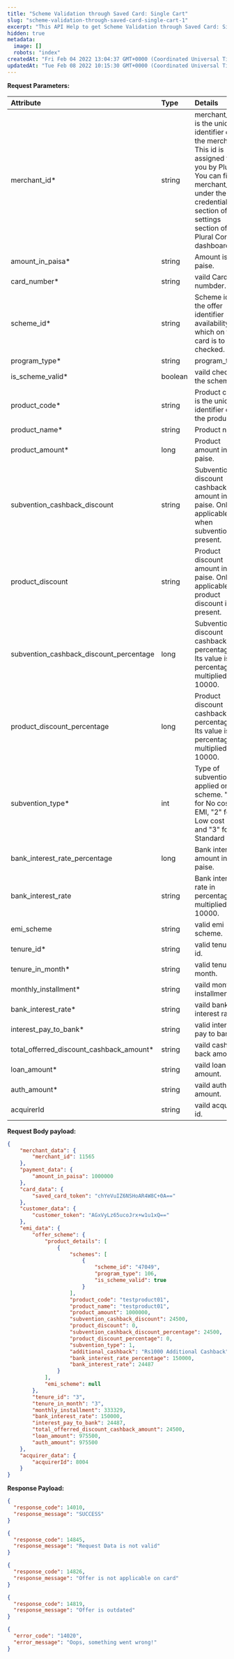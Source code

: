 ```yaml
---
title: "Scheme Validation through Saved Card: Single Cart"
slug: "scheme-validation-through-saved-card-single-cart-1"
excerpt: "This API Help to get Scheme Validation through Saved Card: Single Cart"
hidden: true
metadata: 
  image: []
  robots: "index"
createdAt: "Fri Feb 04 2022 13:04:37 GMT+0000 (Coordinated Universal Time)"
updatedAt: "Tue Feb 08 2022 10:15:30 GMT+0000 (Coordinated Universal Time)"
---
```

**Request Parameters:** 

| Attribute                                 | Type    | Details                                                                                                                                                                                                 |
| :---------------------------------------- | :------ | :------------------------------------------------------------------------------------------------------------------------------------------------------------------------------------------------------ |
| merchant_id\*                             | string  | merchant_id is the unique identifier of the merchant. This id is assigned to you by Plural. You can find merchant_id under the credentials section of the settings section of Plural Console dashboard. |
| amount_in_paisa\*                         | string  | Amount is paise.                                                                                                                                                                                        |
| card_number\*                             | string  | vaild Card numbder.                                                                                                                                                                                     |
| scheme_id\*                               | string  | Scheme id is the offer identifier availability of which on the card is to be checked.                                                                                                                   |
| program_type\*                            | string  | program_type.                                                                                                                                                                                           |
| is_scheme_valid\*                         | boolean | vaild check on the schema.                                                                                                                                                                              |
| product_code\*                            | string  | Product code is the unique identifier of the product.                                                                                                                                                   |
| product_name\*                            | string  | Product name                                                                                                                                                                                            |
| product_amount\*                          | long    | Product amount in paise.                                                                                                                                                                                |
| subvention_cashback_discount              | string  | Subvention discount cashback amount in paise. Only applicable when subvention is present.                                                                                                               |
| product_discount                          | string  | Product discount amount in paise. Only applicable if product discount is present.                                                                                                                       |
| subvention_cashback_discount_percentage   | long    | Subvention discount cashback percentage. Its value is percentage multiplied by 10000.                                                                                                                   |
| product_discount_percentage               | long    | Product discount cashback percentage. Its value is percentage multiplied by 10000.                                                                                                                      |
| subvention_type\*                         | int     | Type of subvention applied on the scheme. "1" for No cost EMI, "2" for Low cost EMI and "3" for Standard EMI                                                                                            |
| bank_interest_rate_percentage             | long    | Bank interest amount in paise.                                                                                                                                                                          |
| bank_interest_rate                        | string  | Bank interest rate in percentage multiplied by 10000.                                                                                                                                                   |
| emi_scheme                                | string  | valid emi scheme.                                                                                                                                                                                       |
| tenure_id\*                               | string  | valid tenure id.                                                                                                                                                                                        |
| tenure_in_month\*                         | string  | valid tenure in month.                                                                                                                                                                                  |
| monthly_installment\*                     | string  | vaild monthly installment.                                                                                                                                                                              |
| bank_interest_rate\*                      | string  | vaild bank interest rate.                                                                                                                                                                               |
| interest_pay_to_bank\*                    | string  | valid interest pay to bank.                                                                                                                                                                             |
| total_offerred_discount_cashback_amount\* | string  | vaild cash back amount.                                                                                                                                                                                 |
| loan_amount\*                             | string  | vaild loan amount.                                                                                                                                                                                      |
| auth_amount\*                             | string  | vaild auth amount.                                                                                                                                                                                      |
| acquirerId                                | string  | vaild acquire id.                                                                                                                                                                                       |

**Request Body payload:** 

```json JSON
{
    "merchant_data": {
        "merchant_id": 11565
    },
    "payment_data": {
        "amount_in_paisa": 1000000
    },
    "card_data": {
        "saved_card_token": "chYeVuIZ6NSHoAR4W8C+0A=="
    },
    "customer_data": {
        "customer_token": "AGxVyLz65ucoJrx+w1u1xQ=="
    },
    "emi_data": {
        "offer_scheme": {
            "product_details": [
                {
                    "schemes": [
                        {
                            "scheme_id": "47049",
                            "program_type": 106,
                            "is_scheme_valid": true
                        }
                    ],
                    "product_code": "testproduct01",
                    "product_name": "testproduct01",
                    "product_amount": 1000000,
                    "subvention_cashback_discount": 24500,
                    "product_discount": 0,
                    "subvention_cashback_discount_percentage": 24500,
                    "product_discount_percentage": 0,
                    "subvention_type": 1,
                    "additional_cashback": "Rs1000 Additional Cashback",
                    "bank_interest_rate_percentage": 150000,
                    "bank_interest_rate": 24487
                }
            ],
            "emi_scheme": null
        },
        "tenure_id": "3",
        "tenure_in_month": "3",
        "monthly_installment": 333329,
        "bank_interest_rate": 150000,
        "interest_pay_to_bank": 24487,
        "total_offerred_discount_cashback_amount": 24500,
        "loan_amount": 975500,
        "auth_amount": 975500
    },
    "acquirer_data": {
        "acquirerId": 8004
    }
}
```

**Response Payload:** 

```json 200 Success
{
  "response_code": 14010,
  "response_message": "SUCCESS"
}
```
```json 400 Bad Request
{
  "response_code": 14845,
  "response_message": "Request Data is not valid"
}

{
  "response_code": 14826,
  "response_message": "Offer is not applicable on card"
}

{
  "response_code": 14819,
  "response_message": "Offer is outdated"
}
```
```json 500 Internal Server Error
{
  "error_code": "14020",
  "error_message": "Oops, something went wrong!"
}
```
